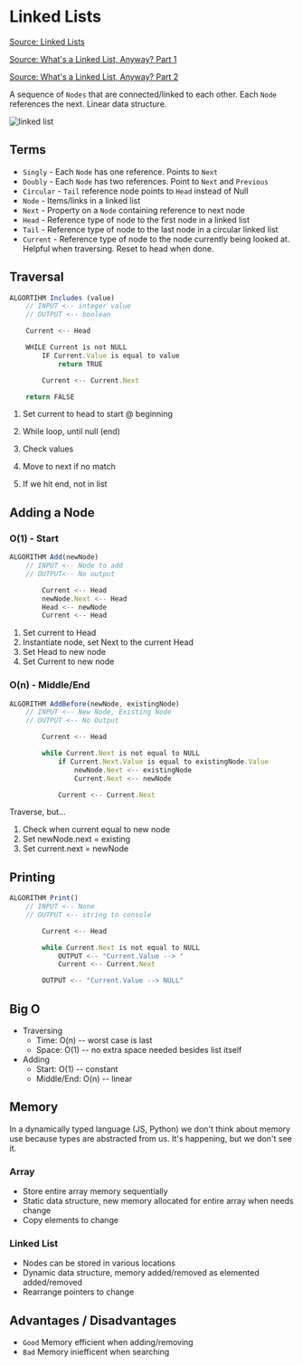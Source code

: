 # Linked Lists

[Source: Linked Lists](https://codefellows.github.io/common_curriculum/data_structures_and_algorithms/Code_401/class-05/resources/singly_linked_list.html)

[Source: What's a Linked List, Anyway? Part 1](https://medium.com/basecs/whats-a-linked-list-anyway-part-1-d8b7e6508b9d)

[Source: What's a Linked List, Anyway? Part 2](https://medium.com/basecs/whats-a-linked-list-anyway-part-2-131d96f71996)

A sequence of `Nodes` that are connected/linked to each other. Each `Node` references the next. Linear data structure. 

![linked list](https://codefellows.github.io/common_curriculum/data_structures_and_algorithms/Code_401/class-05/resources/images/LinkedList1.PNG)

## Terms

- `Singly` - Each `Node` has one reference. Points to `Next`
- `Doubly` - Each `Node` has two references. Point to `Next` and `Previous`
- `Circular` - `Tail` reference node points to `Head` instead of Null
- `Node` - Items/links in a linked list
- `Next` - Property on a `Node` containing reference to next node
- `Head` - Reference type of node to the first node in a linked list
- `Tail` - Reference type of node to the last node in a circular linked list
- `Current` - Reference type of node to the node currently being looked at. Helpful when traversing. Reset to head when done.

## Traversal

```javascript
ALGORTIHM Includes (value)
    // INPUT <-- integer value
    // OUTPUT <-- boolean

    Current <-- Head

    WHILE Current is not NULL
        IF Current.Value is equal to value
            return TRUE

        Current <-- Current.Next

    return FALSE
```

1. Set current to head to start @ beginning

2. While loop, until null (end)

3. Check values

4. Move to next if no match

5. If we hit end, not in list

## Adding a Node

### O(1) - Start

```javascript
ALGORITHM Add(newNode)
    // INPUT <-- Node to add 
    // OUTPUT<-- No output

        Current <-- Head
        newNode.Next <-- Head
        Head <-- newNode
        Current <-- Head
```

1. Set current to Head
2. Instantiate node, set Next to the current Head
3. Set Head to new node
4. Set Current to new node

### O(n) - Middle/End

```javascript
ALGORITHM AddBefore(newNode, existingNode)
    // INPUT <-- New Node, Existing Node
    // OUTPUT <-- No Output

        Current <-- Head

        while Current.Next is not equal to NULL
            if Current.Next.Value is equal to existingNode.Value
                newNode.Next <-- existingNode
                Current.Next <-- newNode

            Current <-- Current.Next
```

Traverse, but...

1. Check when current equal to new node
2. Set newNode.next = existing
3. Set current.next = newNode

## Printing

```javascript
ALGORITHM Print()
    // INPUT <-- None
    // OUTPUT <-- string to console

        Current <-- Head

        while Current.Next is not equal to NULL
            OUTPUT <-- "Current.Value --> "
            Current <-- Current.Next

        OUTPUT <-- "Current.Value --> NULL"
```

## Big O

- Traversing
  - Time: O(n) -- worst case is last
  - Space: O(1) -- no extra space needed besides list itself
- Adding
  - Start: O(1) -- constant
  - Middle/End: O(n) -- linear

## Memory

In a dynamically typed language (JS, Python) we don't think about memory use because types are abstracted from us. It's happening, but we don't see it.

### Array

- Store entire array memory sequentially
- Static data structure, new memory allocated for entire array when needs change
- Copy elements to change

### Linked List

- Nodes can be stored in various locations
- Dynamic data structure, memory added/removed as elemented added/removed
- Rearrange pointers to change

## Advantages / Disadvantages

- `Good`  Memory efficient when adding/removing
- `Bad` Memory iniefficent when searching
